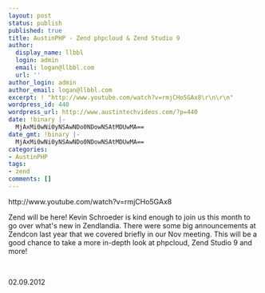 ```yaml
---
layout: post
status: publish
published: true
title: AustinPHP - Zend phpcloud & Zend Studio 9
author:
  display_name: llbbl
  login: admin
  email: logan@llbbl.com
  url: ''
author_login: admin
author_email: logan@llbbl.com
excerpt: ! "http://www.youtube.com/watch?v=rmjCHo5GAx8\r\n\r\n"
wordpress_id: 440
wordpress_url: http://www.austintechvideos.com/?p=440
date: !binary |-
  MjAxMi0wNi0yNSAwNDo0NDowNSAtMDUwMA==
date_gmt: !binary |-
  MjAxMi0wNi0yNSAwNDo0NDowNSAtMDUwMA==
categories:
- AustinPHP
tags:
- zend
comments: []
---
```

<p>http://www.youtube.com/watch?v=rmjCHo5GAx8</p>
<p><a id="more"></a><a id="more-440"></a></p>
<p>Zend will be here! Kevin Schroeder is kind enough to join us this month to go over what's new in Zendlandia. There were some big announcements at Zendcon last year that we covered briefly in our Nov meeting. This will be a good chance to take a more in-depth look at phpcloud, Zend Studio 9 and more!</p>
<p>&nbsp;</p>
<p>02.09.2012</p>
